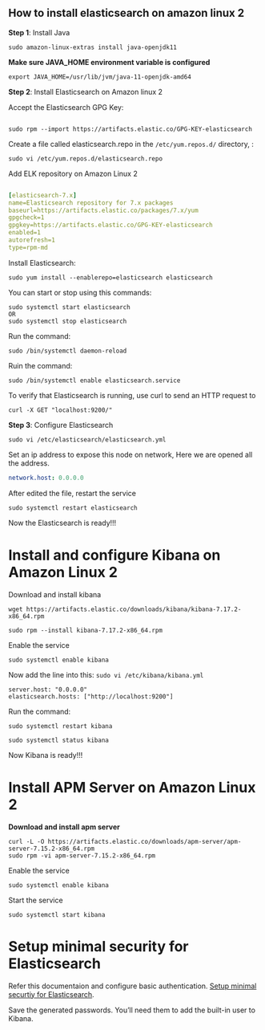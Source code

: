 ## How to install elasticsearch on amazon linux 2

**Step 1**: Install Java

```Shell
sudo amazon-linux-extras install java-openjdk11
```
**Make sure JAVA_HOME environment variable is configured**

```Shell
export JAVA_HOME=/usr/lib/jvm/java-11-openjdk-amd64
```
**Step 2**: Install Elasticsearch on Amazon linux 2

Accept the Elasticsearch GPG Key:

```Shell

sudo rpm --import https://artifacts.elastic.co/GPG-KEY-elasticsearch

```

Create a file called elasticsearch.repo in the `/etc/yum.repos.d/` directory, :

```Shell
sudo vi /etc/yum.repos.d/elasticsearch.repo
```
Add ELK repository on Amazon Linux 2

```yaml

[elasticsearch-7.x]
name=Elasticsearch repository for 7.x packages
baseurl=https://artifacts.elastic.co/packages/7.x/yum
gpgcheck=1
gpgkey=https://artifacts.elastic.co/GPG-KEY-elasticsearch
enabled=1
autorefresh=1
type=rpm-md

```
Install Elasticsearch:

```Shell
sudo yum install --enablerepo=elasticsearch elasticsearch
```
You can start or stop using this commands:
```Shell
sudo systemctl start elasticsearch
OR
sudo systemctl stop elasticsearch
``` 
Run the command: 
```Shell
sudo /bin/systemctl daemon-reload
```
Ruin the command:
```Shell
sudo /bin/systemctl enable elasticsearch.service
```

To verify that Elasticsearch is running, use curl to send an HTTP request to 
```Curl
curl -X GET "localhost:9200/"
```
**Step 3**: Configure Elasticsearch
```Shell
sudo vi /etc/elasticsearch/elasticsearch.yml
```
Set an ip address to expose this node on network, Here we are opened all the address.
```yaml
network.host: 0.0.0.0
```
After edited the file, restart the service
```Shell
sudo systemctl restart elasticsearch
```
Now the Elasticsearch is ready!!!

# Install and configure Kibana on Amazon Linux 2

Download and install kibana 
```
wget https://artifacts.elastic.co/downloads/kibana/kibana-7.17.2-x86_64.rpm
```
```Shell
sudo rpm --install kibana-7.17.2-x86_64.rpm
```
Enable the service 
```Shell
sudo systemctl enable kibana
```
Now add the line into this: `sudo vi /etc/kibana/kibana.yml`
```Shell
server.host: "0.0.0.0"
elasticsearch.hosts: ["http://localhost:9200"]
```
Run the command:
```Shell
sudo systemctl restart kibana
```
```Shell
sudo systemctl status kibana
```

Now Kibana is ready!!!

# Install APM Server on Amazon Linux 2

**Download and install apm server**
```Shell
curl -L -O https://artifacts.elastic.co/downloads/apm-server/apm-server-7.15.2-x86_64.rpm
sudo rpm -vi apm-server-7.15.2-x86_64.rpm
```
Enable the service 
```Shell
sudo systemctl enable kibana
```
Start the service
```Shell
sudo systemctl start kibana
```
# Setup minimal security for Elasticsearch

Refer this documentaion and configure basic authentication. [Setup minimal securtiy for Elasticsearch](https://www.elastic.co/guide/en/elasticsearch/reference/7.17/security-minimal-setup.html).

Save the generated passwords. You’ll need them to add the built-in user to Kibana.


